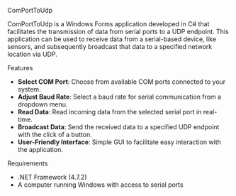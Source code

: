ComPortToUdp

ComPortToUdp is a Windows Forms application developed in C# that facilitates the transmission of data from serial ports to a UDP endpoint. This application can be used to receive data from a serial-based device, like sensors, and subsequently broadcast that data to a specified network location via UDP.

Features

- **Select COM Port**: Choose from available COM ports connected to your system.
- **Adjust Baud Rate**: Select a baud rate for serial communication from a dropdown menu.
- **Read Data**: Read incoming data from the selected serial port in real-time.
- **Broadcast Data**: Send the received data to a specified UDP endpoint with the click of a button.
- **User-Friendly Interface**: Simple GUI to facilitate easy interaction with the application.

Requirements

- .NET Framework (4.7.2)
- A computer running Windows with access to serial ports



